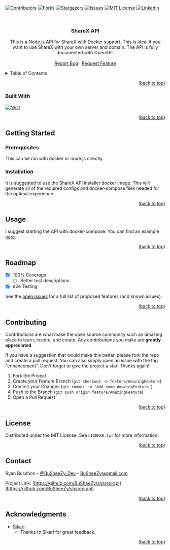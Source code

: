 <a name="readme-top"></a>

[![Contributors][contributors-shield]][contributors-url]
[![Forks][forks-shield]][forks-url]
[![Stargazers][stars-shield]][stars-url]
[![Issues][issues-shield]][issues-url]
[![MIT License][license-shield]][license-url]
[![LinkedIn][linkedin-shield]][linkedin-url]

<br />
<div align="center">
<h3 align="center">ShareX API</h3>

  <p align="center">
    This is a Node.js API for ShareX with Docker support. This is ideal if you want to use ShareX with your own server and domain. The API is fully documented with OpenAPI.
    <br />
    <br />
    <a href="https://github.com/BuSheeZy/sharex-api/issues">Report Bug</a>
    ·
    <a href="https://github.com/BuSheeZy/sharex-api/issues">Request Feature</a>
  </p>
</div>

<details>
  <summary>Table of Contents</summary>
  <ol>
    <li>
      <a href="#about-the-project">About The Project</a>
      <ul>
        <li><a href="#built-with">Built With</a></li>
      </ul>
    </li>
    <li>
      <a href="#getting-started">Getting Started</a>
      <ul>
        <li><a href="#prerequisites">Prerequisites</a></li>
        <li><a href="#installation">Installation</a></li>
      </ul>
    </li>
    <li><a href="#usage">Usage</a></li>
    <li><a href="#roadmap">Roadmap</a></li>
    <li><a href="#contributing">Contributing</a></li>
    <li><a href="#license">License</a></li>
    <li><a href="#contact">Contact</a></li>
    <li><a href="#acknowledgments">Acknowledgments</a></li>
  </ol>
</details>


<p align="right">(<a href="#readme-top">back to top</a>)</p>



### Built With

[![Nest][Nest.js]][Nest-url]

<p align="right">(<a href="#readme-top">back to top</a>)</p>

## Getting Started

### Prerequisites

This can be ran with docker or node.js directly.

### Installation

It is suggested to use the ShareX API installer docker image. This will generate all of the required configs and docker-compose files needed for the optimal experience.

<p align="right">(<a href="#readme-top">back to top</a>)</p>

<!-- USAGE EXAMPLES -->
## Usage

I suggest starting the API with docker-compose. You can find an example [here](https://github.com/busheezy/sharex-api/blob/main/docker-compose.yaml).

<p align="right">(<a href="#readme-top">back to top</a>)</p>

<!-- ROADMAP -->
## Roadmap

- [x] 100% Coverage
    - [ ] Better test descriptions
- [x] e2e Testing

See the [open issues](https://github.com/BuSheeZy/sharex-api/issues) for a full list of proposed features (and known issues).

<p align="right">(<a href="#readme-top">back to top</a>)</p>

<!-- CONTRIBUTING -->
## Contributing

Contributions are what make the open source community such an amazing place to learn, inspire, and create. Any contributions you make are **greatly appreciated**.

If you have a suggestion that would make this better, please fork the repo and create a pull request. You can also simply open an issue with the tag "enhancement".
Don't forget to give the project a star! Thanks again!

 1. Fork the Project
 2. Create your Feature Branch (`git checkout -b feature/AmazingFeature`)
 3. Commit your Changes (`git commit -m 'Add some AmazingFeature'`)
 4. Push to the Branch (`git push origin feature/AmazingFeature`)
 5. Open a Pull Request

<p align="right">(<a href="#readme-top">back to top</a>)</p>

<!-- LICENSE -->
## License

Distributed under the MIT License. See `LICENSE.txt` for more information.

<p align="right">(<a href="#readme-top">back to top</a>)</p>

<!-- CONTACT -->
## Contact

Ryan Bucshon - [@BuSheeZy_Dev](https://twitter.com/BuSheeZy_Dev) - BuSheeZy@gmail.com

Project Link: [https://github.com/BuSheeZy/sharex-api](https://github.com/BuSheeZy/sharex-api)

<p align="right">(<a href="#readme-top">back to top</a>)</p>

<!-- ACKNOWLEDGMENTS -->
## Acknowledgments

* [Sikari](https://github.com/Sikarii)
  - Thanks to Sikari for great feedback.

<p align="right">(<a href="#readme-top">back to top</a>)</p>

[contributors-shield]: https://img.shields.io/github/contributors/BuSheeZy/sharex-api.svg?style=for-the-badge
[contributors-url]: https://github.com/BuSheeZy/sharex-api/graphs/contributors
[forks-shield]: https://img.shields.io/github/forks/BuSheeZy/sharex-api.svg?style=for-the-badge
[forks-url]: https://github.com/BuSheeZy/sharex-api/network/members
[stars-shield]: https://img.shields.io/github/stars/BuSheeZy/sharex-api.svg?style=for-the-badge
[stars-url]: https://github.com/BuSheeZy/sharex-api/stargazers
[issues-shield]: https://img.shields.io/github/issues/BuSheeZy/sharex-api.svg?style=for-the-badge
[issues-url]: https://github.com/BuSheeZy/sharex-api/issues
[license-shield]: https://img.shields.io/github/license/BuSheeZy/sharex-api.svg?style=for-the-badge
[license-url]: https://github.com/BuSheeZy/sharex-api/blob/master/LICENSE.txt
[linkedin-shield]: https://img.shields.io/badge/-LinkedIn-black.svg?style=for-the-badge&logo=linkedin&colorB=555
[linkedin-url]: https://linkedin.com/in/ryan-bucshon
[nest.js]: https://img.shields.io/badge/nestjs-000000?style=for-the-badge&logo=nestjs&logoColor=white
[nest-url]: https://nestjs.com/